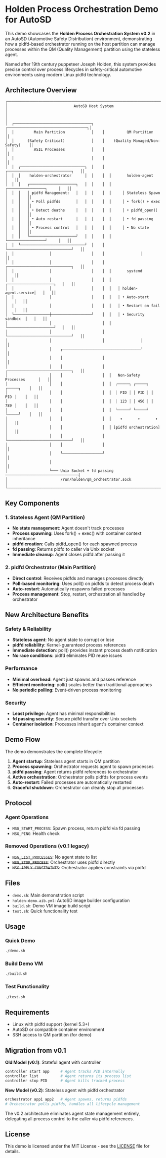 # Holden Process Orchestration Demo for AutoSD

This demo showcases the **Holden Process Orchestration System v0.2** in an AutoSD (Automotive Safety Distribution) environment, demonstrating how a pidfd-based orchestrator running on the host partition can manage processes within the QM (Quality Management) partition using the stateless agent.

Named after 19th century puppeteer Joseph Holden, this system provides precise control over process lifecycles in safety-critical automotive environments using modern Linux pidfd technology.

## Architecture Overview

```
┌─────────────────────────────────────────────────────────────────────────────────┐
│                              AutoSD Host System                                 │
│                                                                                 │
│  ┌───────────────────────────────────┐    ┌────────────────────────────────────┐│
│  │         Main Partition            │    │          QM Partition              ││
│  │      (Safety Critical)            │    │    (Quality Managed/Non-Safety)    ││
│  │         ASIL Processes            │    │                                    ││
│  │                                   │    │                                    ││
│  │  ┌─────────────────────────────┐  │    │  ┌─────────────────────────────┐   ││
│  │  │    holden-orchestrator      │  │    │  │       holden-agent          │   ││
│  │  │   ┌─────────────────────┐   │  │    │  │     ┌─────────────────┐     │   ││
│  │  │   │ pidfd Management:   │   │  │    │  │     │ Stateless Spawn │     │   ││
│  │  │   │ • Poll pidfds       │   │  │    │  │     │ • fork() + exec │     │   ││
│  │  │   │ • Detect deaths     │   │  │    │  │     │ • pidfd_open()  │     │   ││
│  │  │   │ • Auto restart      │   │  │    │  │     │ • fd passing    │     │   ││
│  │  │   │ • Process control   │   │  │    │  │     │ • No state      │     │   ││
│  │  │   └─────────────────────┘   │  │    │  │     └─────────────────┘     │   ││
│  │  └─────────────────────────────┘  │    │  └─────────────────────────────┘   ││
│  │                │                  │    │                │                   ││
│  │                │                  │    │  ┌─────────────────────────────┐   ││
│  │                │                  │    │  │       systemd               │   ││
│  │                │                  │    │  │   ┌─────────────────────┐   │   ││
│  │                │                  │    │  │   │ holden-agent.service│   │   ││
│  │                │                  │    │  │   │ • Auto-start        │   │   ││
│  │                │                  │    │  │   │ • Restart on fail   │   │   ││
│  └────────────────┼──────────────────┘    │  │   │ • Security sandbox  │   │   ││
│                   │                       │  │   └─────────────────────┘   │   ││
│                   │                       │  └─────────────────────────────┘   ││
│                   │                       │                │                   ││
│                   │    ┌───────────────────────────────────┘                   ││
│                   │    │                  │                                    ││
│                   │    │                  │  ┌─────────────────────────────┐   ││
│                   │    │                  │  │   Non-Safety Processes      │   ││
│                   │    │                  │  │  ┌─────┐ ┌─────┐ ┌─────┐    │   ││
│                   │    │                  │  │  │ PID │ │ PID │ │ PID │    │   ││
│                   │    │                  │  │  │ 123 │ │ 456 │ │ 789 │    │   ││
│                   │    │                  │  │  └─────┘ └─────┘ └─────┘    │   ││
│                   │    │                  │  │    ↑       ↑       ↑        │   ││
│                   │    │                  │  │ [pidfd orchestration]       │   ││
│                   │    │                  │  └─────────────────────────────┘   ││
│                   │    │                  │                                    ││
│                   │    └──────────────────┘                                    ││
│                   │                                                            ││
│                   └─── Unix Socket + fd passing ─────────────────────────────────┤
│                        /run/holden/qm_orchestrator.sock                        │
└─────────────────────────────────────────────────────────────────────────────────┘
```

## Key Components

### 1. Stateless Agent (QM Partition)
- **No state management**: Agent doesn't track processes
- **Process spawning**: Uses fork() + exec() with container context inheritance
- **pidfd creation**: Calls pidfd_open() for each spawned process
- **fd passing**: Returns pidfd to caller via Unix socket
- **Immediate cleanup**: Agent closes pidfd after passing it

### 2. pidfd Orchestrator (Main Partition)
- **Direct control**: Receives pidfds and manages processes directly
- **Poll-based monitoring**: Uses poll() on pidfds to detect process death
- **Auto-restart**: Automatically respawns failed processes
- **Process management**: Stop, restart, orchestration all handled by orchestrator

## New Architecture Benefits

### Safety & Reliability
- **Stateless agent**: No agent state to corrupt or lose
- **pidfd reliability**: Kernel-guaranteed process references
- **Immediate detection**: poll() provides instant process death notification
- **No race conditions**: pidfd eliminates PID reuse issues

### Performance
- **Minimal overhead**: Agent just spawns and passes reference
- **Efficient monitoring**: poll() scales better than traditional approaches
- **No periodic polling**: Event-driven process monitoring

### Security
- **Least privilege**: Agent has minimal responsibilities
- **fd passing security**: Secure pidfd transfer over Unix sockets
- **Container isolation**: Processes inherit agent's container context

## Demo Flow

The demo demonstrates the complete lifecycle:

1. **Agent startup**: Stateless agent starts in QM partition
2. **Process spawning**: Orchestrator requests agent to spawn processes
3. **pidfd passing**: Agent returns pidfd references to orchestrator
4. **Active orchestration**: Orchestrator polls pidfds for process events
5. **Auto-restart**: Failed processes are automatically restarted
6. **Graceful shutdown**: Orchestrator can cleanly stop all processes

## Protocol

### Agent Operations
- `MSG_START_PROCESS`: Spawn process, return pidfd via fd passing
- `MSG_PING`: Health check

### Removed Operations (v0.1 legacy)
- ~~`MSG_LIST_PROCESSES`~~: No agent state to list
- ~~`MSG_STOP_PROCESS`~~: Orchestrator uses pidfd directly
- ~~`MSG_APPLY_CONSTRAINTS`~~: Orchestrator applies constraints via pidfd

## Files

- `demo.sh`: Main demonstration script
- `holden-demo.aib.yml`: AutoSD image builder configuration
- `build.sh`: Demo VM image build script
- `test.sh`: Quick functionality test

## Usage

### Quick Demo
```bash
./demo.sh
```

### Build Demo VM
```bash
./build.sh
```

### Test Functionality
```bash
./test.sh
```

## Requirements

- Linux with pidfd support (kernel 5.3+)
- AutoSD or compatible container environment
- SSH access to QM partition (for demo)

## Migration from v0.1

**Old Model (v0.1)**: Stateful agent with controller
```bash
controller start app     # Agent tracks PID internally
controller list          # Agent returns its process list
controller stop PID      # Agent kills tracked process
```

**New Model (v0.2)**: Stateless agent with pidfd orchestrator
```bash
orchestrator app1 app2   # Agent spawns, returns pidfds
# Orchestrator polls pidfds, handles all lifecycle management
```

The v0.2 architecture eliminates agent state management entirely, delegating all process control to the caller via pidfd references.

## License

This demo is licensed under the MIT License - see the [LICENSE](LICENSE) file for details.